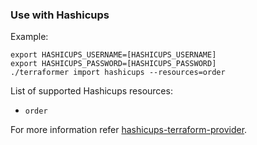 ### Use with Hashicups

Example:

```
export HASHICUPS_USERNAME=[HASHICUPS_USERNAME]
export HASHICUPS_PASSWORD=[HASHICUPS_PASSWORD]
./terraformer import hashicups --resources=order
```

List of supported Hashicups resources:

*   `order`

For more information refer [hashicups-terraform-provider](https://github.com/hashicorp/terraform-provider-hashicups).